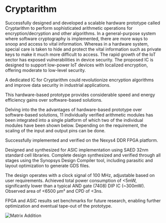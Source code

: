 # Cryptarithm
Successfully designed and developed a scalable hardware prototype called Cryptarithm to perform sophisticated arithmetic operations for encryption/decryption and other algorithms. In a general-purpose system where software cryptography is implemented, there are more ways to snoop and access to vital information. Whereas in a hardware system, special care is taken to hide and protect the vital information such as private keys to make it much more difficult to access.
The rapid growth of the IoT sector has exposed vulnerabilities in device security. The proposed IC is designed to support low-power IoT devices with localized encryption, offering moderate to low-level security.

A dedicated IC for Cryptarithm could revolutionize encryption algorithms and improve data security in industrial applications.

This hardware-based prototype provides considerable speed and energy efficiency gains over software-based solutions.

Delving into the the advantages of hardware-based prototype over software-based solutions, 11 individually verified arithmetic modules has been integrated into a single platform of which two of the individual modules have been shown below. Depending on the requirement, the scaling of the input and output pins can be done.

Successfully implemented and verified on the Nexys4 DDR FPGA platform.

Designed and synthesized for ASIC implementation using SAED 32nm standard cell libraries. Complete design synthesized and verified through all stages using the Synopsys Design Compiler tool, including parasitic and layout optimization to generate GDS files.

The design operates with a clock signal of 100 MHz, adjustable based on user requirements. Achieved total power consumption of <5mW, significantly lower than a typical AND gate (7408) DIP IC (~300mW). Observed area of <6500 µm² and CPD of <3ns.

FPGA and ASIC results set benchmarks for future research, enabling further optimization and eventual tape-out of the prototype.

![Matrix Addition](https://github.com/user-attachments/assets/d2144f7b-7760-472d-9a36-ec31418aac77)
